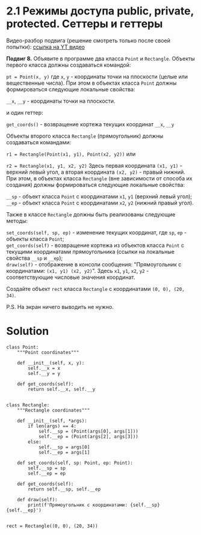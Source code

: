 # 2.1 Режимы доступа public, private, protected. Сеттеры и геттеры

Видео-разбор подвига (решение смотреть только после
своей попытки): [ссылка на YT видео](https://youtu.be/rcj0pB1aB5M)

**Подвиг 8.** Объявите в программе два класса `Point` и `Rectangle`.
Объекты первого класса должны создаваться командой:

`pt = Point(x, y)`
где `x`, `y` - координаты точки на плоскости
(целые или вещественные числа). При этом в объектах 
класса `Point` должны формироваться следующие локальные свойства:

`__x`, `__y` - координаты точки на плоскости.

и один геттер:

`get_coords()` - возвращение кортежа текущих координат
`__x`, `__y`

Объекты второго класса `Rectangle` (прямоугольник) должны
создаваться командами:

`r1 = Rectangle(Point(x1, y1), Point(x2, y2))`
или

`r2 = Rectangle(x1, y1, x2, y2)`
Здесь первая координата `(x1, y1)` - верхний левый угол,
а вторая координата `(x2, y2)` - правый нижний. При этом,
в объектах класса `Rectangle` (вне зависимости от способа
их создания) должны формироваться следующие локальные свойства:

`__sp` - объект класса `Point` с координатами `x1`, `y1`
(верхний левый угол);\
`__ep` - объект класса `Point` с координатами `x2`, `y2`
(нижний правый угол).

Также в классе `Rectangle` должны быть реализованы
следующие методы:

`set_coords(self, sp, ep)` - изменение текущих координат,
где `sp`, `ep` - объекты класса `Point`;\
`get_coords(self)` - возвращение кортежа из объектов класса
`Point` с текущими координатами прямоугольника (ссылки на 
локальные свойства `__sp` и `__ep`);\
`draw(self)` - отображение в консоли сообщения: "Прямоугольник
с координатами: `(x1, y1) (x2, y2)`". Здесь `x1`, `y1`, `x2`, `y2` - 
соответствующие числовые значения координат.

Создайте объект `rect` класса `Rectangle` с
координатами `(0, 0), (20, 34)`.

P.S. На экран ничего выводить не нужно.

# Solution

```
class Point:
    """Point coordinates"""

    def __init__(self, x, y):
        self.__x = x
        self.__y = y

    def get_coords(self):
        return self.__x, self.__y


class Rectangle:
    """Rectangle coordinates"""

    def __init__(self, *args):
        if len(args) == 4:
            self.__sp = (Point(args[0], args[1]))
            self.__ep = (Point(args[2], args[3]))
        else:
            self.__sp = args[0]
            self.__ep = args[1]

    def set_coords(self, sp: Point, ep: Point):
        self.__sp = sp
        self.__ep = ep

    def get_coords(self):
        return self.__sp, self.__ep

    def draw(self):
        print(f'Прямоугольник с координатами: {self.__sp} {self.__ep}')


rect = Rectangle((0, 0), (20, 34))
```

